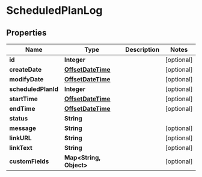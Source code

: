 
# ScheduledPlanLog

## Properties
Name | Type | Description | Notes
------------ | ------------- | ------------- | -------------
**id** | **Integer** |  |  [optional]
**createDate** | [**OffsetDateTime**](OffsetDateTime.md) |  |  [optional]
**modifyDate** | [**OffsetDateTime**](OffsetDateTime.md) |  |  [optional]
**scheduledPlanId** | **Integer** |  |  [optional]
**startTime** | [**OffsetDateTime**](OffsetDateTime.md) |  |  [optional]
**endTime** | [**OffsetDateTime**](OffsetDateTime.md) |  |  [optional]
**status** | **String** |  | 
**message** | **String** |  |  [optional]
**linkURL** | **String** |  |  [optional]
**linkText** | **String** |  |  [optional]
**customFields** | **Map&lt;String, Object&gt;** |  |  [optional]



